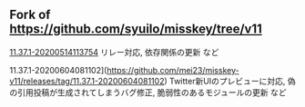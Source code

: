 
Fork of https://github.com/syuilo/misskey/tree/v11
----------------------------------------------------------------

[11.37.1-20200514113754](https://github.com/mei23/misskey-v11/releases/tag/11.37.1-20200514113754)
リレー対応, 依存関係の更新 など

11.37.1-20200604081102](https://github.com/mei23/misskey-v11/releases/tag/11.37.1-20200604081102)
Twitter新UIのプレビューに対応, 偽の引用投稿が生成されてしまうバグ修正, 脆弱性のあるモジュールの更新 など

